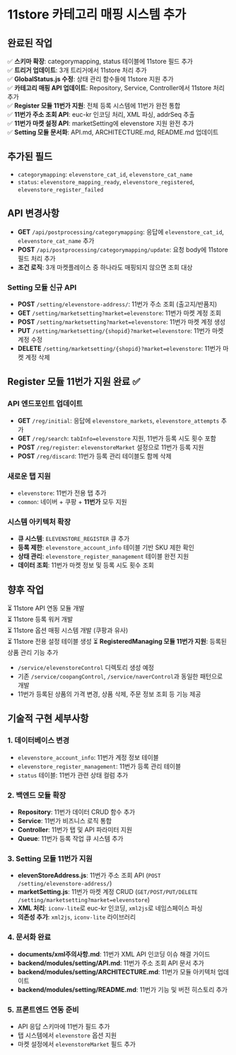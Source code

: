 # 11store 카테고리 매핑 시스템 추가

## 완료된 작업
✅ **스키마 확장**: categorymapping, status 테이블에 11store 필드 추가  
✅ **트리거 업데이트**: 3개 트리거에서 11store 처리 추가  
✅ **GlobalStatus.js 수정**: 상태 관리 함수들에 11store 지원 추가  
✅ **카테고리 매핑 API 업데이트**: Repository, Service, Controller에서 11store 처리 추가  
✅ **Register 모듈 11번가 지원**: 전체 등록 시스템에 11번가 완전 통합  
✅ **11번가 주소 조회 API**: euc-kr 인코딩 처리, XML 파싱, addrSeq 추출  
✅ **11번가 마켓 설정 API**: marketSetting에 elevenstore 지원 완전 추가  
✅ **Setting 모듈 문서화**: API.md, ARCHITECTURE.md, README.md 업데이트

## 추가된 필드
- `categorymapping`: `elevenstore_cat_id`, `elevenstore_cat_name`
- `status`: `elevenstore_mapping_ready`, `elevenstore_registered`, `elevenstore_register_failed`

## API 변경사항
- **GET** `/api/postprocessing/categorymapping`: 응답에 `elevenstore_cat_id`, `elevenstore_cat_name` 추가
- **POST** `/api/postprocessing/categorymapping/update`: 요청 body에 11store 필드 처리 추가
- **조건 로직**: 3개 마켓플레이스 중 하나라도 매핑되지 않으면 조회 대상

### Setting 모듈 신규 API
- **POST** `/setting/elevenstore-address/`: 11번가 주소 조회 (출고지/반품지)
- **GET** `/setting/marketsetting?market=elevenstore`: 11번가 마켓 계정 조회
- **POST** `/setting/marketsetting?market=elevenstore`: 11번가 마켓 계정 생성
- **PUT** `/setting/marketsetting/{shopid}?market=elevenstore`: 11번가 마켓 계정 수정
- **DELETE** `/setting/marketsetting/{shopid}?market=elevenstore`: 11번가 마켓 계정 삭제

## Register 모듈 11번가 지원 완료 ✅
### API 엔드포인트 업데이트
- **GET** `/reg/initial`: 응답에 `elevenstore_markets`, `elevenstore_attempts` 추가
- **GET** `/reg/search`: `tabInfo=elevenstore` 지원, 11번가 등록 시도 횟수 포함
- **POST** `/reg/register`: `elevenstoreMarket` 설정으로 11번가 등록 지원
- **POST** `/reg/discard`: 11번가 등록 관리 테이블도 함께 삭제

### 새로운 탭 지원
- `elevenstore`: 11번가 전용 탭 추가
- `common`: 네이버 + 쿠팡 + **11번가** 모두 지원

### 시스템 아키텍처 확장
- **큐 시스템**: `ELEVENSTORE_REGISTER` 큐 추가
- **등록 제한**: `elevenstore_account_info` 테이블 기반 SKU 제한 확인
- **상태 관리**: `elevenstore_register_management` 테이블 완전 지원
- **데이터 조회**: 11번가 마켓 정보 및 등록 시도 횟수 조회

## 향후 작업
⏳ 11store API 연동 모듈 개발  
⏳ 11store 등록 워커 개발  
⏳ 11store 옵션 매핑 시스템 개발 (쿠팡과 유사)  
⏳ 11store 전용 설정 테이블 생성
⏳ **RegisteredManaging 모듈 11번가 지원**: 등록된 상품 관리 기능 추가
  - `/service/elevenstoreControl` 디렉토리 생성 예정
  - 기존 `/service/coopangControl`, `/service/naverControl`과 동일한 패턴으로 개발
  - 11번가 등록된 상품의 가격 변경, 상품 삭제, 주문 정보 조회 등 기능 제공

## 기술적 구현 세부사항
### 1. 데이터베이스 변경
- `elevenstore_account_info`: 11번가 계정 정보 테이블
- `elevenstore_register_management`: 11번가 등록 관리 테이블
- `status` 테이블: 11번가 관련 상태 컬럼 추가

### 2. 백엔드 모듈 확장
- **Repository**: 11번가 데이터 CRUD 함수 추가
- **Service**: 11번가 비즈니스 로직 통합
- **Controller**: 11번가 탭 및 API 파라미터 지원
- **Queue**: 11번가 등록 작업 큐 시스템 추가

### 3. Setting 모듈 11번가 지원
- **elevenStoreAddress.js**: 11번가 주소 조회 API (`POST /setting/elevenstore-address/`)
- **marketSetting.js**: 11번가 마켓 계정 CRUD (`GET/POST/PUT/DELETE /setting/marketsetting?market=elevenstore`)
- **XML 처리**: `iconv-lite`로 euc-kr 인코딩, `xml2js`로 네임스페이스 파싱
- **의존성 추가**: `xml2js`, `iconv-lite` 라이브러리

### 4. 문서화 완료
- **documents/xml주의사항.md**: 11번가 XML API 인코딩 이슈 해결 가이드
- **backend/modules/setting/API.md**: 11번가 주소 조회 API 문서 추가
- **backend/modules/setting/ARCHITECTURE.md**: 11번가 모듈 아키텍처 업데이트
- **backend/modules/setting/README.md**: 11번가 기능 및 버전 히스토리 추가

### 5. 프론트엔드 연동 준비
- API 응답 스키마에 11번가 필드 추가
- 탭 시스템에서 `elevenstore` 옵션 지원
- 마켓 설정에서 `elevenstoreMarket` 필드 추가
